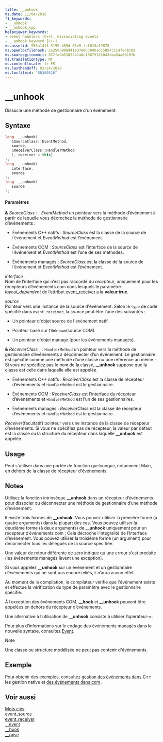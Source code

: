 ```yaml
---
title: __unhook
ms.date: 11/04/2016
f1_keywords:
- __unhook
- __unhook_cpp
helpviewer_keywords:
- event handlers [C++], dissociating events
- __unhook keyword [C++]
ms.assetid: 953a14f3-5199-459d-81e5-fcf015a19878
ms.openlocfilehash: 2a259b80b941e37e0c3040ad55894c114fe4bc82
ms.sourcegitcommit: 857fa6b530224fa6c18675138043aba9aa0619fb
ms.translationtype: MT
ms.contentlocale: fr-FR
ms.lasthandoff: 03/24/2020
ms.locfileid: "80160526"
---
```

# <a name="__unhook"></a>__unhook

Dissocie une méthode de gestionnaire d'un événement.

## <a name="syntax"></a>Syntaxe

```cpp
long  __unhook(
   &SourceClass::EventMethod,
   source,
   &ReceiverClass::HandlerMethod
   [, receiver = this]
);
long  __unhook(
   interface,
   source
);
long  __unhook(
   source
);
```

#### <a name="parameters"></a>Paramètres

**&** *SourceClass* `::` *EventMethod* un pointeur vers la méthode d’événement à partir de laquelle vous décrochez la méthode de gestionnaire d’événements :

- Événements C++ natifs : *SourceClass* est la classe de la source de l’événement et *EventMethod* est l’événement.

- Événements COM : *SourceClass* est l’interface de la source de l’événement et *EventMethod* est l’une de ses méthodes.

- Événements managés : *SourceClass* est la classe de la source de l’événement et *EventMethod* est l’événement.

*interface*<br/>
Nom de l’interface qui n’est pas raccordé du *récepteur*, uniquement pour les récepteurs d’événements com dans lesquels le paramètre *layout_dependent* de l’attribut [event_receiver](../windows/attributes/event-receiver.md) a la **valeur true**.

*source*<br/>
Pointeur vers une instance de la source d'événement. Selon le `type` de code spécifié dans `event_receiver`, la *source* peut être l’une des suivantes :

- Un pointeur d'objet source de l'événement natif.

- Pointeur basé sur `IUnknown`(source COM).

- Un pointeur d'objet managé (pour les événements managés).

**&** *ReceiverClass* `::` `HandlerMethod` un pointeur vers la méthode de gestionnaire d’événements à déconnecter d’un événement. Le gestionnaire est spécifié comme une méthode d’une classe ou une référence au même ; Si vous ne spécifiez pas le nom de la classe, **__unhook** suppose que la classe est celle dans laquelle elle est appelée.

- Événements C++ natifs : *ReceiverClass* est la classe de récepteur d’événements et `HandlerMethod` est le gestionnaire.

- Événements COM : *ReceiverClass* est l’interface du récepteur d’événements et `HandlerMethod` est l’un de ses gestionnaires.

- Événements managés : *ReceiverClass* est la classe de récepteur d’événements et `HandlerMethod` est le gestionnaire.

*Receiver*(facultatif) pointeur vers une instance de la classe de récepteur d’événements. Si vous ne spécifiez pas de récepteur, la valeur par défaut est la classe ou la structure du récepteur dans laquelle **__unhook** est appelée.

## <a name="usage"></a>Usage

Peut s'utiliser dans une portée de fonction quelconque, notamment Main, en dehors de la classe de récepteur d'événements.

## <a name="remarks"></a>Notes

Utilisez la fonction intrinsèque **__unhook** dans un récepteur d’événements pour dissocier ou déconnecter une méthode de gestionnaire d’une méthode d’événement.

Il existe trois formes de **__unhook**. Vous pouvez utiliser la première forme (à quatre arguments) dans la plupart des cas. Vous pouvez utiliser la deuxième forme (à deux arguments) de **__unhook** uniquement pour un récepteur d’événements com ; Cela décroche l’intégralité de l’interface d’événement. Vous pouvez utiliser la troisième forme (un argument) pour déconnecter tous les délégués de la source spécifiée.

Une valeur de retour différente de zéro indique qu'une erreur s'est produite (les événements managés lèvent une exception).

Si vous appelez **__unhook** sur un événement et un gestionnaire d’événements qui ne sont pas encore reliés, il n’aura aucun effet.

Au moment de la compilation, le compilateur vérifie que l'événement existe et effectue la vérification du type de paramètre avec le gestionnaire spécifié.

À l’exception des événements COM, **__hook** et **__unhook** peuvent être appelées en dehors du récepteur d’événements.

Une alternative à l’utilisation de **__unhook** consiste à utiliser l’opérateur-=.

Pour plus d’informations sur le codage des événements managés dans la nouvelle syntaxe, consultez [Event](../extensions/event-cpp-component-extensions.md).

> [!NOTE]
>  Une classe ou structure modélisée ne peut pas contenir d'événements.

## <a name="example"></a>Exemple

Pour obtenir des exemples, consultez [gestion des événements dans C++ ](../cpp/event-handling-in-native-cpp.md) les gestion native et [des événements dans com](../cpp/event-handling-in-com.md) .

## <a name="see-also"></a>Voir aussi

[Mots clés](../cpp/keywords-cpp.md)<br/>
[event_source](../windows/attributes/event-source.md)<br/>
[event_receiver](../windows/attributes/event-receiver.md)<br/>
[__event](../cpp/event.md)<br/>
[__hook](../cpp/hook.md)<br/>
[__raise](../cpp/raise.md)
